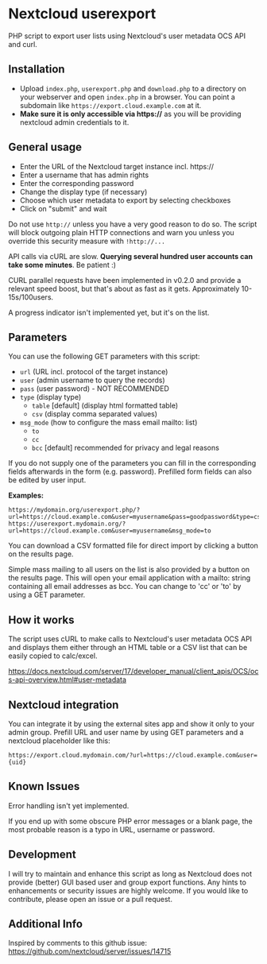 # Nextcloud userexport
PHP script to export user lists using Nextcloud's user metadata OCS API and curl.

## Installation
- Upload `index.php`, `userexport.php` and `download.php` to a directory on your webserver and open `index.php` in a browser. You can point a subdomain like `https://export.cloud.example.com` at it.
- **Make sure it is only accessible via https://** as you will be providing nextcloud admin credentials to it.

## General usage
- Enter the URL of the Nextcloud target instance incl. https://
- Enter a username that has admin rights
- Enter the corresponding password
- Change the display type (if necessary)
- Choose which user metadata to export by selecting checkboxes
- Click on "submit" and wait

Do not use `http://` unless you have a very good reason to do so.
The script will block outgoing plain HTTP connections and warn you unless you override this security measure with `!http://...`

API calls via cURL are slow. **Querying several hundred user accounts can take some minutes**. Be patient :)

CURL parallel requests have been implemented in v0.2.0 and provide a relevant speed boost, but that's about as fast as it gets.
Approximately 10-15s/100users.

A progress indicator isn't implemented yet, but it's on the list.

## Parameters
You can use the following GET parameters with this script:

- `url` (URL incl. protocol of the target instance)
- `user` (admin username to query the records)
- `pass` (user password) - NOT RECOMMENDED
- `type` (display type)
  - `table` [default] (display html formatted table)
  - `csv` (display comma separated values)
- `msg_mode` (how to configure the mass email mailto: list)
  - `to`  
  - `cc`
  - `bcc` [default] recommended for privacy and legal reasons

If you do not supply one of the parameters you can fill in the corresponding fields afterwards in the form (e.g. password).
Prefilled form fields can also be edited by user input.

**Examples:**
```
https://mydomain.org/userexport.php/?url=https://cloud.example.com&user=myusername&pass=goodpassword&type=csv
https://userexport.mydomain.org/?url=https://cloud.example.com&user=myusername&msg_mode=to
```

You can download a CSV formatted file for direct import by clicking a button on the results page.

Simple mass mailing to all users on the list is also provided by a button on the results page.
This will open your email application with a mailto: string containing all email addresses as bcc. You can change to 'cc' or 'to' by using a GET parameter.

## How it works
The script uses cURL to make calls to Nextcloud's user metadata OCS API and displays them either through an HTML table or a CSV list that can be easily copied to calc/excel.

https://docs.nextcloud.com/server/17/developer_manual/client_apis/OCS/ocs-api-overview.html#user-metadata

## Nextcloud integration
You can integrate it by using the external sites app and show it only to your admin group.
Prefill URL and user name by using GET parameters and a nextcloud placeholder like this:

`https://export.cloud.mydomain.com/?url=https://cloud.example.com&user={uid}`

## Known Issues
Error handling isn't yet implemented.

If you end up with some obscure PHP error messages or a blank page, the most probable reason is a typo in URL, username or password.

## Development
I will try to maintain and enhance this script as long as Nextcloud does not provide (better) GUI based user and group export functions.
Any hints to enhancements or security issues are highly welcome.
If you would like to contribute, please open an issue or a pull request.

## Additional Info
Inspired by comments to this github issue:
https://github.com/nextcloud/server/issues/14715
